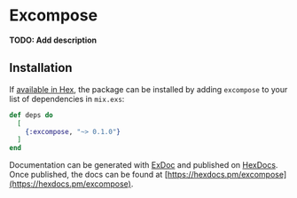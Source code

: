 # Excompose

**TODO: Add description**

## Installation

If [available in Hex](https://hex.pm/docs/publish), the package can be installed
by adding `excompose` to your list of dependencies in `mix.exs`:

```elixir
def deps do
  [
    {:excompose, "~> 0.1.0"}
  ]
end
```

Documentation can be generated with [ExDoc](https://github.com/elixir-lang/ex_doc)
and published on [HexDocs](https://hexdocs.pm). Once published, the docs can
be found at [https://hexdocs.pm/excompose](https://hexdocs.pm/excompose).

